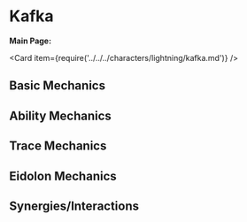 # Kafka

**Main Page:**

<Card item={require('../../../characters/lightning/kafka.md')} />

## Basic Mechanics

## Ability Mechanics

## Trace Mechanics

## Eidolon Mechanics

## Synergies/Interactions
